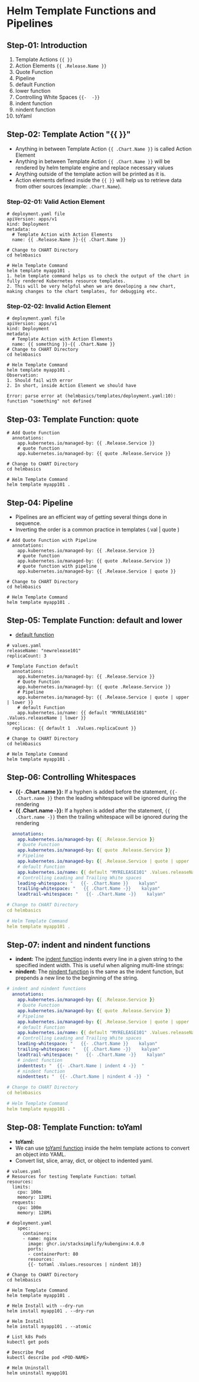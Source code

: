 # Helm Template Functions and Pipelines

## Step-01: Introduction
1. Template Actions `{{ }}`
2. Action Elements `{{ .Release.Name }}`
3. Quote Function
4. Pipeline 
5. default Function
6. lower function
7. Controlling White Spaces `{{-  -}}`
7. indent function
8. nindent function
9. toYaml

## Step-02: Template Action "{{ }}"
- Anything in between Template Action `{{ .Chart.Name }}` is called Action Element
- Anything in between Template Action `{{ .Chart.Name }}` will be rendered by helm template engine and replace necessary values
- Anything outside of the template action will be printed as it is.
- Action elements defined inside the `{{ }}` will help us to retrieve data from other sources (example: `.Chart.Name`).
### Step-02-01: Valid Action Element
```t
# deployment.yaml file
apiVersion: apps/v1
kind: Deployment
metadata:
  # Template Action with Action Elements
  name: {{ .Release.Name }}-{{ .Chart.Name }}

# Change to CHART Directory
cd helmbasics

# Helm Template Command
helm template myapp101 .
1. helm template command helps us to check the output of the chart in fully rendered Kubernetes resource templates. 
2. This will be very helpful when we are developing a new chart, making changes to the chart templates, for debugging etc.
```
### Step-02-02: Invalid Action Element 
```t
# deployment.yaml file
apiVersion: apps/v1
kind: Deployment
metadata:
  # Template Action with Action Elements
  name: {{ something }}-{{ .Chart.Name }}
# Change to CHART Directory
cd helmbasics

# Helm Template Command
helm template myapp101 .  
Observation:
1. Should fail with error
2. In short, inside Action Element we should have 

Error: parse error at (helmbasics/templates/deployment.yaml:10): function "something" not defined
```

## Step-03: Template Function: quote
```t
# Add Quote Function 
  annotations:    
    app.kubernetes.io/managed-by: {{ .Release.Service }}
    # quote function
    app.kubernetes.io/managed-by: {{ quote .Release.Service }} 

# Change to CHART Directory
cd helmbasics

# Helm Template Command
helm template myapp101 .
```

## Step-04: Pipeline
- Pipelines are an efficient way of getting several things done in sequence. 
- Inverting the order is a common practice in templates (.val | quote ) 
```t
# Add Quote Function with Pipeline
  annotations:    
    app.kubernetes.io/managed-by: {{ .Release.Service }}
    # quote function
    app.kubernetes.io/managed-by: {{ quote .Release.Service }} 
    # quote function with pipeline
    app.kubernetes.io/managed-by: {{ .Release.Service | quote }}               

# Change to CHART Directory
cd helmbasics

# Helm Template Command
helm template myapp101 .
```

## Step-05: Template Function: default and lower
- [default function](https://helm.sh/docs/chart_template_guide/function_list/#default)
```t
# values.yaml
releaseName: "newrelease101"
replicaCount: 3

# Template Function default
  annotations:
    app.kubernetes.io/managed-by: {{ .Release.Service }}
    # Quote Function
    app.kubernetes.io/managed-by: {{ quote .Release.Service }}        
    # Pipeline
    app.kubernetes.io/managed-by: {{ .Release.Service | quote | upper | lower }}        
    # default Function
    app.kubernetes.io/name: {{ default "MYRELEASE101" .Values.releaseName | lower }}
spec:
  replicas: {{ default 1  .Values.replicaCount }}

# Change to CHART Directory
cd helmbasics

# Helm Template Command
helm template myapp101 .
```

## Step-06: Controlling Whitespaces
- **{{- .Chart.name }}:**  If a hyphen is added before the statement, `{{- .Chart.name }}` then the leading whitespace will be ignored during the rendering
- **{{ .Chart.name -}}:** If a hyphen is added after the statement, `{{ .Chart.name -}}` then the trailing whitespace will be ignored during the rendering
```yaml
  annotations:
    app.kubernetes.io/managed-by: {{ .Release.Service }}
    # Quote Function
    app.kubernetes.io/managed-by: {{ quote .Release.Service }}        
    # Pipeline
    app.kubernetes.io/managed-by: {{ .Release.Service | quote | upper | lower }}        
    # default Function
    app.kubernetes.io/name: {{ default "MYRELEASE101" .Values.releaseName }}
    # Controlling Leading and Trailing White spaces 
    leading-whitespace: "   {{- .Chart.Name }}    kalyan"
    trailing-whitespace: "   {{ .Chart.Name -}}    kalyan"
    leadtrail-whitespace: "   {{- .Chart.Name -}}    kalyan"    

# Change to CHART Directory
cd helmbasics

# Helm Template Command
helm template myapp101 .    
```


## Step-07: indent and nindent functions
- **indent:** The [indent function](https://helm.sh/docs/chart_template_guide/function_list/#indent) indents every line in a given string to the specified indent width. This is useful when aligning multi-line strings:
- **nindent:** The [nindent function](https://helm.sh/docs/chart_template_guide/function_list/#nindent) is the same as the indent function, but prepends a new line to the beginning of the string.

```yaml
# indent and nindent functions
  annotations:
    app.kubernetes.io/managed-by: {{ .Release.Service }}
    # Quote Function
    app.kubernetes.io/managed-by: {{ quote .Release.Service }}        
    # Pipeline
    app.kubernetes.io/managed-by: {{ .Release.Service | quote | upper | lower }}        
    # default Function
    app.kubernetes.io/name: {{ default "MYRELEASE101" .Values.releaseName | lower }}
    # Controlling Leading and Trailing White spaces 
    leading-whitespace: "   {{- .Chart.Name }}    kalyan"
    trailing-whitespace: "   {{ .Chart.Name -}}    kalyan"
    leadtrail-whitespace: "   {{- .Chart.Name -}}    kalyan"  
    # indent function
    indenttest: "  {{- .Chart.Name | indent 4 -}}  "
    # nindent function
    nindenttest: "  {{- .Chart.Name | nindent 4 -}}  "  

# Change to CHART Directory
cd helmbasics

# Helm Template Command
helm template myapp101 .    
```


## Step-08: Template Function: toYaml 
- **toYaml:** 
- We can use [toYaml function](https://helm.sh/docs/chart_template_guide/function_list/#type-conversion-functions) inside the helm template actions to convert an object into YAML.
- Convert list, slice, array, dict, or object to indented yaml. 
```t
# values.yaml
# Resources for testing Template Function: toYaml 
resources: 
  limits:
    cpu: 100m
    memory: 128Mi
  requests:
    cpu: 100m
    memory: 128Mi

# deployment.yaml
    spec:
      containers:
      - name: nginx
        image: ghcr.io/stacksimplify/kubenginx:4.0.0
        ports:
        - containerPort: 80
        resources: 
        {{- toYaml .Values.resources | nindent 10}}

# Change to CHART Directory
cd helmbasics

# Helm Template Command
helm template myapp101 .

# Helm Install with --dry-run
helm install myapp101 . --dry-run

# Helm Install
helm install myapp101 . --atomic

# List k8s Pods
kubectl get pods 

# Describe Pod
kubectl describe pod <POD-NAME>

# Helm Uninstall
helm uninstall myapp101
```
